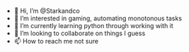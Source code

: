 - 👋 Hi, I’m @Starkandco
- 👀 I’m interested in gaming, automating monotonous tasks
- 🌱 I’m currently learning python through working with it
- 💞️ I’m looking to collaborate on things I guess
- 📫 How to reach me not sure

<!---
Starkandco/Starkandco is a ✨ special ✨ repository because its `README.md` (this file) appears on your GitHub profile.
You can click the Preview link to take a look at your changes.
--->
